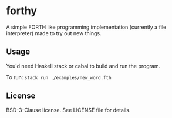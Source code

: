 # forthy

A simple FORTH like programming implementation (currently a file interpreter) made to
try out new things.

## Usage

You'd need Haskell stack or cabal to build and run the program.

To run: `stack run ./examples/new_word.fth`

## License

BSD-3-Clause license. See LICENSE file for details.